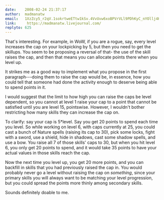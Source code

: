 ```yaml
---
date:    2008-02-24 21:37:17
author:  madmanatw
email:   1XzZcy5_r2qV.1sokrtweETtw1kSv.4VvUvw6xoBPVrVLl9PDhKyC_nYOllj4H1g==
link:     https://madmanatw.livejournal.com/
replyto: 625
---
```


That's interesting. For example, in WoW, if you are a rogue, say,
every level increases the cap on your lockpicking by 5, but then you
need to get the skillups. You seem to be proposing a reversal of that-
the use of the skill raises the cap, and then that means you can
allocate points there when you level up.

It strikes me as a good way to implement what you propose in the first
paragraph---doing them to raise the cap would be, in essence, how you
could tell that someone had done the activity enough to deserve being
able to spend points in it.

I would suggest that the limit to how high you can raise the caps be
level dependent, so you cannot at level 1 raise your cap to a point
that cannot be satisfied until you are level 15, pointswise. However,
I wouldn't bother restricting how many skills they can increase the
cap on.

To clarify: say your cap is 5*level. Say you get 20 points to spend
each time you level. So while working on level 6, with caps currently
at 25, you could cast a bunch of Nature spells (raising its cap to
30), pick some locks, fight with a sword, use a shield, hide in
shadows, cast some shadow spells, and use a bow. You raise all 7 of
those skills' caps to 30, but when you hit level 6, you only get 20
points to spend, and it would take 35 points to have your actual
values in those skills reach the cap.

Now the next time you level up, you get 20 more points, and you can
backfill in skills that you had previously raised the cap in. You
would probably never go a level without raising the cap on
_something_, since your primary skills you will always want to be
matching your level progression, but you could spread the points more
thinly among secondary skills.

Sounds definitely doable to me.
